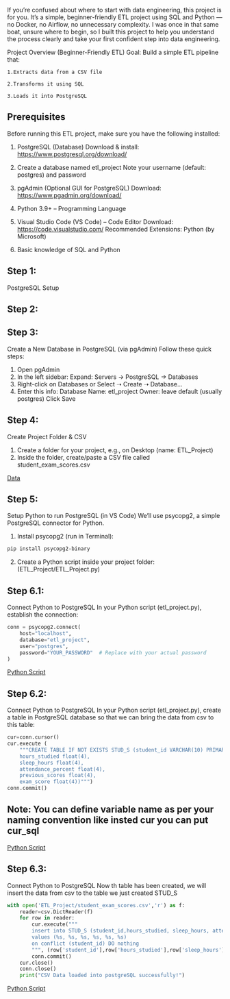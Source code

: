 If you’re confused about where to start with data engineering, this project is for you. It’s a simple, beginner-friendly ETL project using SQL and Python — no Docker, no Airflow, no unnecessary complexity. I was once in that same boat, unsure where to begin, so I built this project to help you understand the process clearly and take your first confident step into data engineering.

Project Overview (Beginner-Friendly ETL)
Goal:
Build a simple ETL pipeline that:

    1.Extracts data from a CSV file

    2.Transforms it using SQL

    3.Loads it into PostgreSQL

## Prerequisites
Before running this ETL project, make sure you have the following installed:

1. PostgreSQL (Database)
Download & install: https://www.postgresql.org/download/

2. Create a database named etl_project
Note your username (default: postgres) and password

3. pgAdmin (Optional GUI for PostgreSQL)
Download: https://www.pgadmin.org/download/

4. Python 3.9+ – Programming Language

5. Visual Studio Code (VS Code) – Code Editor
Download: https://code.visualstudio.com/
Recommended Extensions: Python (by Microsoft)

6. Basic knowledge of SQL and Python



## Step 1:
PostgreSQL Setup


## Step 2:



## Step 3:
Create a New Database in PostgreSQL (via pgAdmin)
Follow these quick steps:
1. Open pgAdmin
2. In the left sidebar: Expand: Servers → PostgreSQL → Databases
3. Right-click on Databases or Select ➝ Create ➝ Database…
4. Enter this info:
    Database Name: etl_project
    Owner: leave default (usually postgres)
    Click Save

## Step 4:
Create Project Folder & CSV
1. Create a folder for your project, e.g., on Desktop (name: ETL_Project)
2. Inside the folder, create/paste a CSV file called student_exam_scores.csv 

[Data](https://github.com/MZelawat/Data-Engineering-Project-Beginner-Part1/tree/main/Data)

## Step 5:
Setup Python to run PostgreSQL (in VS Code)
We’ll use psycopg2, a simple PostgreSQL connector for Python.
1. Install psycopg2 (run in Terminal):
```bash 
pip install psycopg2-binary
```
2. Create a Python script inside your project folder: (ETL_Project/ETL_Project.py)

## Step 6.1:
Connect Python to PostgreSQL
In your Python script (etl_project.py), establish the connection:
```python
conn = psycopg2.connect(
    host="localhost",
    database="etl_project",
    user="postgres",
    password="YOUR_PASSWORD"  # Replace with your actual password
)
```
[Python Script](https://github.com/MZelawat/Data-Engineering-Project-Beginner-Part1/tree/main/Python%20script)


## Step 6.2:
Connect Python to PostgreSQL
In your Python script (etl_project.py), create a table in PostgreSQL database so that we can bring the data from csv to this table:
```python
cur=conn.cursor() 
cur.execute (
    """CREATE TABLE IF NOT EXISTS STUD_S (student_id VARCHAR(10) PRIMARY KEY, 
    hours_studied float(4),
    sleep_hours float(4),
    attendance_percent float(4),
    previous_scores float(4),
    exam_score float(4))""")
conn.commit()
```
## Note: You can define variable name as per your naming convention like insted cur you can put cur_sql
[Python Script](https://github.com/MZelawat/Data-Engineering-Project-Beginner-Part1/tree/main/Python%20script)

## Step 6.3:
Connect Python to PostgreSQL
Now th table has been created, we will insert the data from csv to the table we just created STUD_S
```python
with open('ETL_Project/student_exam_scores.csv','r') as f:
    reader=csv.DictReader(f)
    for row in reader:
        cur.execute("""
        insert into STUD_S (student_id,hours_studied, sleep_hours, attendance_percent, previous_scores, exam_score)
        values (%s, %s, %s, %s, %s, %s)
        on conflict (student_id) DO nothing
        """, (row['student_id'],row['hours_studied'],row['sleep_hours'],row['attendance_percent'],row['previous_scores'],row['exam_score']))
        conn.commit()
    cur.close()
    conn.close()
    print("CSV Data loaded into postgreSQL successfully!")
```
[Python Script](https://github.com/MZelawat/Data-Engineering-Project-Beginner-Part1/tree/main/Python%20script)